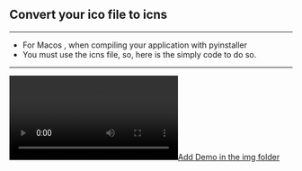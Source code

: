 
## Convert your ico file to icns
---

- For Macos , when compiling your application with pyinstaller
- You must use the icns file, so, here is the simply code to do so.

---


[![Add Demo in the img folder](img/demo.mp4)](img)
